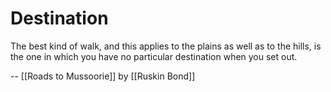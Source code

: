 # Destination

The best kind of walk, and this applies to the plains as well as to the hills, is the one in which you have no particular destination when you set out.

-- [[Roads to Mussoorie]] by [[Ruskin Bond]]
